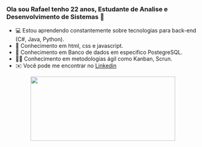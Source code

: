 ### Ola sou Rafael tenho 22 anos, Estudante de Analise e Desenvolvimento de Sistemas 👋

- 💻 Estou aprendendo constantemente sobre tecnologias para back-end (C#, Java, Python).
- 🌅 Conhecimento em  html, css e javascript. 
- 🎲 Conhecimento em Banco de dados em especifico PostegreSQL.
- 🏃‍♂️ Conhecimento em metodologias ágil como Kanban, Scrun.
- ✉️ Você pode me encontrar no <a href="https://www.linkedin.com/in/rafael-vieira-662506195/">Linkedin</a>


<div align="center" style="display: inline_block">
  <a href="https://github.com/rafaelrvs">

  <img height="168em" width="378em" src="https://github-readme-stats.vercel.app/api/top-langs/?username=rafaelrvs&layout=compact&langs_count=7&theme=dark"/>
</div>
  

  
